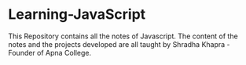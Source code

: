 ﻿# Learning-JavaScript
This Repository contains all the notes of Javascript.
The content of the notes and the projects developed are all taught by Shradha Khapra - Founder of Apna College.
